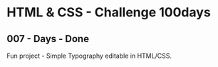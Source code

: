 # HTML & CSS - Challenge 100days

## 007 - Days - Done

Fun project - Simple Typography editable in HTML/CSS.